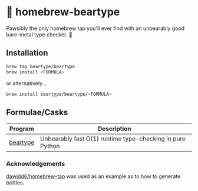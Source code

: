 # 🍺 homebrew-beartype

Pawsibly the only homebrew tap you'll ever find with an unbearably good bare-metal type checker. 🐻

## Installation

```bash
brew tap beartype/beartype
brew install <FORMULA>
```

or alternatively...

```bash
brew install beartype/beartype/<FORMULA>
```

## Formulae/Casks

| Program | Description |
| ----------- | ----------- |
| [beartype](https://github.com/beartype/beartype) | Unbearably fast O(1) runtime type-checking in pure Python |

### Acknowledgements

[dawidd6/homebrew-tap](https://github.com/dawidd6/homebrew-tap) was used as an example as to how to generate bottles.
